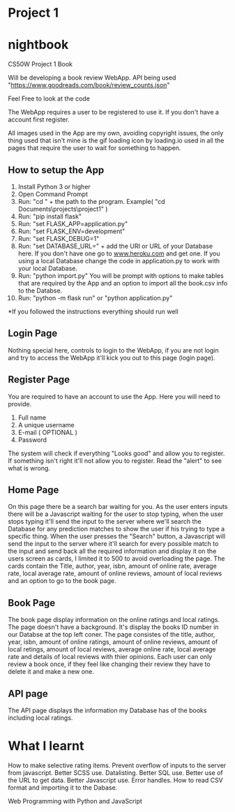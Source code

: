 # Project 1
# nightbook
CS50W Project 1 Book

Will be developing a book review WebApp.
API being used "https://www.goodreads.com/book/review_counts.json"

Feel Free to look at the code

The WebApp requires a user to be registered to use it. If you don't have a account first register.

All images used in the App are my own, avoiding copyright issues, the only thing used that isn't mine is the gif loading icon by loading.io used in all the pages that require the user to wait for something to happen.

## How to setup the App
1. Install Python 3 or higher
2. Open Command Prompt
3. Run: "cd " + the path to the program. Example( "cd Documents\projects\project1" )
4. Run: "pip install flask"
5. Run: "set FLASK_APP=application.py"
6. Run: "set FLASK_ENV=development"
7. Run: "set FLASK_DEBUG=1"
8. Run: "set DATABASE_URL=" + add the URI or URL of your Database here. If you don't have one go to www.heroku.com and get one. If you using a local Database change the code in application.py to work with your local Database.
9. Run: "python import.py" You will be prompt with options to make tables that are required by the App and an option to import all the book.csv info to the Databse.
8. Run: "python -m flask run" or "python application.py"

*If you followed the instructions everything should run well

## Login Page
Nothing special here, controls to login to the WebApp, if you are not login and try to access the WebApp it'll kick you out to this page (login page).

## Register Page
You are required to have an account to use the App.
Here you will need to provide.
1. Full name
2. A unique username
3. E-mail ( OPTIONAL )
4. Password

The system will check if everything "Looks good" and allow you to register. If something isn't right it'll not allow you to register. Read the "alert" to see what is wrong.

## Home Page
On this page there be a search bar waiting for you.
As the user enters inputs there will be a Javascript waiting for the user to stop typing, when the user stops typing it'll send the input to the server where we'll search the Database for any prediction matches to show the user if his trying to type a specific thing.
When the user presses the "Search" button, a Javascript will send the input to the server where it'll search for every possible match to the input and send back all the required information and display it on the users screen as cards, I limited it to 500 to avoid overloading the page. The cards contain the Title, author, year, isbn, amount of online rate, average rate, local average rate, amount of online reviews, amount of local reviews and an option to go to the book page.

## Book Page
The book page display information on the online ratings and local ratings.
The page doesn't have a background. It's display the books ID number in our Databse at the top left coner.
The page consistes of the title, author, year, isbn, amount of online ratings, amount of online reviews, amount of local retings, amount of local reviews, average online rate, local average rate and details of local reviews with thier opinions.
Each user can only review a book once, if they feel like changing their review they have to delete it and make a new one.

## API page
The API page displays the information my Database has of the books including local ratings.

# What I learnt

How to make selective rating items.
Prevent overflow of inputs to the server from javascript.
Better SCSS use.
Datalisting.
Better SQL use.
Better use of the URL to get data.
Better Javascript use.
Error handles.
How to read CSV format and importing it to the Dabase.

Web Programming with Python and JavaScript
